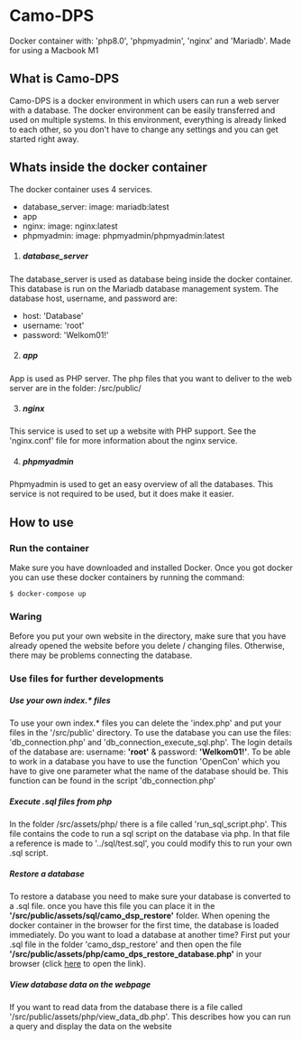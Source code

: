 # Camo-DPS
 Docker container with: 'php8.0', 'phpmyadmin', 'nginx' and 'Mariadb'.
 Made for using a Macbook M1

## What is Camo-DPS
Camo-DPS is a docker environment in which users can run a web server with a database. The docker environment can be easily transferred and used on multiple systems. In this environment, everything is already linked to each other, so you don't have to change any settings and you can get started right away.

## Whats inside the docker container
 The docker container uses 4 services.
 * database_server: image: mariadb:latest
 * app
 * nginx: image: nginx:latest
 * phpmyadmin: image: phpmyadmin/phpmyadmin:latest

1. ##### database_server
 The database_server is used as database being inside the docker container. This database is run on the Mariadb database management system.
 The database host, username, and password are:
 * host: 'Database'
 * username: 'root'
 * password: 'Welkom01!'

2. ##### app
 App is used as PHP server. The php files that you want to deliver to the web server are in the folder: /src/public/

3. ##### nginx
 This service is used to set up a website with PHP support. See the 'nginx.conf' file for more information about the nginx service.

4. ##### phpmyadmin
 Phpmyadmin is used to get an easy overview of all the databases. This service is not required to be used, but it does make it easier.


## How to use
### Run the container
 Make sure you have downloaded and installed Docker.
 Once you got docker you can use these docker containers by running the command:

    $ docker-compose up

### Waring
 Before you put your own website in the directory, make sure that you have already opened the website before you delete / changing files. Otherwise, there may be problems connecting the database.

### Use files for further developments
##### Use your own index.* files
 To use your own index.* files you can delete the 'index.php' and put your files in the '/src/public' directory. To use the database you can use the files: 'db_connection.php' and 'db_connection_execute_sql.php'. The login details of the database are: username: **'root'** & password: **'Welkom01!'**. To be able to work in a database you have to use the function 'OpenCon' which you have to give one parameter what the name of the database should be. This function can be found in the script 'db_connection.php'

##### Execute .sql files from php 
 In the folder /src/assets/php/ there is a file called 'run_sql_script.php'. This file contains the code to run a sql script on the database via php. In that file a reference is made to '../sql/test.sql', you could modify this to run your own .sql script.

##### Restore a database
 To restore a database you need to make sure your database is converted to a .sql file. once you have this file you can place it in the **'/src/public/assets/sql/camo_dsp_restore'** folder. When opening the docker container in the browser for the first time, the database is loaded immediately. Do you want to load a database at another time? First put your .sql file in the folder 'camo_dsp_restore' and then open the file **'/src/public/assets/php/camo_dps_restore_database.php'** in your browser (click [here](http://localhost/assets/php/camo_dps_restore_database.php) to open the link).

##### View database data on the webpage
 If you want to read data from the database there is a file called '/src/public/assets/php/view_data_db.php'. This describes how you can run a query and display the data on the website
